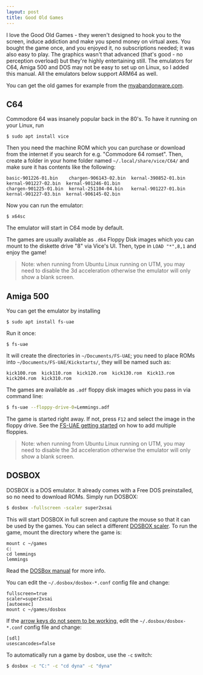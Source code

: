 ```yaml
---
layout: post
title: Good Old Games
---
```


I love the Good Old Games - they weren't designed to hook you to the screen,
induce addiction and make you spend money on virtual axes. You bought the game
once, and you enjoyed it, no subscriptions needed; it was also easy to play.
The graphics wasn't that advanced (that's good - no perception overload) but they're highly
entertaining still. The emulators for C64, Amiga 500 and DOS may not be easy
to set up on Linux, so I added this manual. All the emulators below support ARM64 as well.

You can get the old games for example from the [myabandonware.com](https://www.myabandonware.com).

## C64

Commodore 64 was insanely popular back in the 80's. To have it running on your Linux,
run
```
$ sudo apt install vice
```
Then you need the machine ROM which you can purchase or download from the internet
if you search for e.g. "Commodore 64 romset". Then, create a folder
in your home folder named `~/.local/share/vice/C64/` and make sure it has contents like the following:
```
basic-901226-01.bin    chargen-906143-02.bin  kernal-390852-01.bin  kernal-901227-02.bin  kernal-901246-01.bin
chargen-901225-01.bin  kernal-251104-04.bin   kernal-901227-01.bin  kernal-901227-03.bin  kernal-906145-02.bin
```
Now you can run the emulator:
```
$ x64sc
```
The emulator will start in C64 mode by default.

The games are usually available as `.d64` Floppy Disk images which you can mount
to the diskette drive "8" via Vice's UI. Then, type in `LOAD "*",8,1` and enjoy the game!

> Note: when running from Ubuntu Linux running on UTM, you may need to disable the 3d acceleration
> otherwise the emulator will only show a blank screen.

## Amiga 500

You can get the emulator by installing
```
$ sudo apt install fs-uae
```
Run it once:
```
$ fs-uae
```
It will create the directories in `~/Documents/FS-UAE`; you need to place ROMs into
`~/Documents/FS-UAE/Kickstarts/`, they will be named such as:
```
kick100.rom  kick110.rom  kick120.rom  kick130.rom  Kick13.rom  kick204.rom  kick310.rom
```
The games are available as `.adf` floppy disk images which you pass in via command line:
```bash
$ fs-uae --floppy-drive-0=Lemmings.adf
```
The game is started right away. If not, press `F12` and select the image in the floppy drive.
See the [FS-UAE getting started](https://fs-uae.net/docs/getting-started) on how to add multiple floppies.

> Note: when running from Ubuntu Linux running on UTM, you may need to disable the 3d acceleration
> otherwise the emulator will only show a blank screen.

## DOSBOX

DOSBOX is a DOS emulator. It already comes with a Free DOS preinstalled, so no need to
download ROMs. Simply run DOSBOX:
```bash
$ dosbox -fullscreen -scaler super2xsai
```
This will start DOSBOX in full screen and capture the mouse so that it can be used by the games.
You can select a different [DOSBOX scaler](https://www.dosbox.com/wiki/Scaler).
To run the game, mount the directory where the game is:
```
mount c ~/games
c:
cd lemmings
lemmings
```
Read the [DOSBox manual](https://www.dosbox.com/DOSBoxManual.html) for more info.

You can edit the `~/.dosbox/dosbox-*.conf` config file and change:
```
fullscreen=true
scaler=super2xsai
[autoexec]
mount c ~/games/dosbox
```

If the [arrow keys do not seem to be working](https://www.reddit.com/r/linux_gaming/comments/hgor7g/arrow_keys_not_working_in_dosbox_opensuse/?rdt=56474),
edit the `~/.dosbox/dosbox-*.conf` config file and change:
```
[sdl]
usescancodes=false
```
To automatically run a game by dosbox, use the `-c` switch:
```bash
$ dosbox -c "C:" -c "cd dyna" -c "dyna"
```
